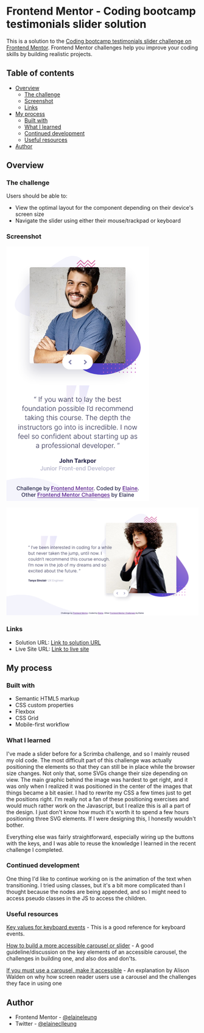 # Frontend Mentor - Coding bootcamp testimonials slider solution

This is a solution to the [Coding bootcamp testimonials slider challenge on Frontend Mentor](https://www.frontendmentor.io/challenges/coding-bootcamp-testimonials-slider-4FNyLA8JL). Frontend Mentor challenges help you improve your coding skills by building realistic projects. 

## Table of contents

- [Overview](#overview)
  - [The challenge](#the-challenge)
  - [Screenshot](#screenshot)
  - [Links](#links)
- [My process](#my-process)
  - [Built with](#built-with)
  - [What I learned](#what-i-learned)
  - [Continued development](#continued-development)
  - [Useful resources](#useful-resources)
- [Author](#author)


## Overview

### The challenge

Users should be able to:

- View the optimal layout for the component depending on their device's screen size
- Navigate the slider using either their mouse/trackpad or keyboard

### Screenshot

![Mobile view of solution](./design/mobile.png)

![Desktop view of solution](./design/desktop.png)

### Links

- Solution URL: [Link to solution URL](https://www.frontendmentor.io/solutions/responsive-image-slidercarousel-built-with-scss-and-plain-js-aTsBq6SGAo)
- Live Site URL: [Link to live site](https://elaineleung.github.io/frontendmentor/codingbootcamptestimonials/)
## My process

### Built with

- Semantic HTML5 markup
- CSS custom properties
- Flexbox
- CSS Grid
- Mobile-first workflow

### What I learned

I've made a slider before for a Scrimba challenge, and so I mainly reused my old code. The most difficult part of this challenge was actually positioning the elements so that they can still be in place while the browser size changes. Not only that, some SVGs change their size depending on view. The main graphic behind the image was hardest to get right, and it was only when I realized it was positioned in the center of the images that things became a bit easier. I had to rewrite my CSS a few times just to get the positions right. I'm really not a fan of these positioning exercises and would much rather work on the Javascript, but I realize this is all a part of the design. I just don't know how much it's worth it to spend a few hours positioning three SVG elements. If I were designing this, I honestly wouldn't bother.

Everything else was fairly straightforward, especially wiring up the buttons with the keys, and I was able to reuse the knowledge I learned in the recent challenge I completed.

### Continued development

One thing I'd like to continue working on is the animation of the text when transitioning. I tried using classes, but it's a bit more complicated than I thought because the nodes are being appended, and so I might need to access pseudo classes in the JS to access the children.

### Useful resources

[Key values for keyboard events](https://developer.mozilla.org/en-US/docs/Web/API/UI_Events/Keyboard_event_key_values) - This is a good reference for keyboard events.

[How to build a more accessible carousel or slider](https://dev.to/jasonwebb/how-to-build-a-more-accessible-carousel-or-slider-35lp) - A good guideline/discussion on the key elements of an accessible carousel, the challenges in building one, and also dos and don'ts.

[If you must use a carousel, make it accessible](https://lsnrae.medium.com/if-you-must-use-a-carousel-make-it-accessible-977afd0173f4) - An explanation by Alison Walden on why how screen reader users use a carousel and the challenges they face in using one



## Author

- Frontend Mentor - [@elaineleung](https://www.frontendmentor.io/profile/elaineleung)
- Twitter - [@elaineclleung](https://twitter.com/elaineclleung)

